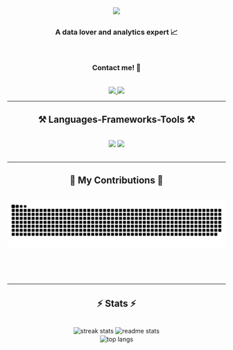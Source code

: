 <h1 align="center">
    <img src="https://readme-typing-svg.herokuapp.com/?font=Righteous&size=35&center=true&vCenter=true&width=500&height=70&duration=4000&lines=Hi+There!+👋;+I'm+Carolina+Morales!;" />

</h1>

<h3 align="center"> A data lover and analytics expert 📈</h3>

<br/>

<div align="center">
 


 </div>
 </h1>

<h3 align="center"> Contact me! 💌 </h3>

<br/>
<div align="center"> 
  <a href="mailto:carolina.morales.hndz@gmail.com">
    <img src="https://img.shields.io/badge/Gmail-333333?style=for-the-badge&logo=gmail&logoColor=red" />
  </a>
  <a href="https://www.linkedin.com/in/carolina-morales-hernandez" target="_blank">
    <img src="https://img.shields.io/badge/LinkedIn-0077B5?style=for-the-badge&logo=linkedin&logoColor=white" target="_blank" />
  </a>

</div>

 <hr/>
 
<h2 align="center">⚒️ Languages-Frameworks-Tools ⚒️</h2>
<br/>
<div align="center">
    <img src="https://skillicons.dev/icons?i=github,figma,git,r" />
    <img src="https://skillicons.dev/icons?i=python,mongodb,mysql,aws" /><br>
</div>

<br/>
<hr/>

<div align="center">
  <h2>🐍 My Contributions 🐍</h2>
  <br>
  <img alt="snake eating my contributions" src="https://raw.githubusercontent.com/salesp07/salesp07/output/github-contribution-grid-snake.svg" />
  
  <br/><br/><br/>
</div>

<hr/>

<h2 align="center">⚡ Stats ⚡</h2>
<br>
<div align=center>
  <img width=390 src="https://github-readme-streak-stats-Carolina-MH.vercel.app/?user=Carolina-MH&count_private=true&theme=react&border_radius=10" alt="streak stats"/>
  <img width=390 src="https://github-readme-stats-Carolina-MH.vercel.app/api?username=Carolina-MH&count_private=true&show_icons=true&theme=react&rank_icon=github&border_radius=10" alt="readme stats" />
  <br/>
  <img width=325 align="center" src="https://github-readme-stats-Carolina-MH.vercel.app/api/top-langs/?username=Carolina-MH&hide=HTML&langs_count=8&layout=compact&theme=react&border_radius=10&size_weight=0.5&count_weight=0.5&exclude_repo=github-readme-stats" alt="top langs" />
</div>


